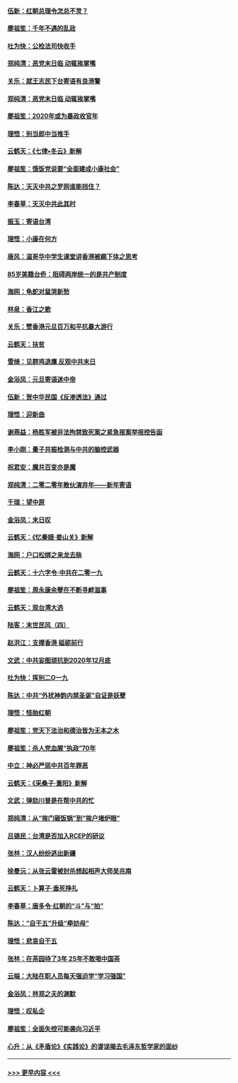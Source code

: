 #### [伍新：红朝总理令怎总不灵？](../pages/nsc993/n11770813.md?t=01062022) 
#### [廖祖笙：千年不遇的乱政](../pages/nsc993/n11770373.md?t=01062022) 
#### [吐为快：公检法司快收手](../pages/nsc993/n11770359.md?t=01062022) 
#### [郑纯清：恶党末日临 动辄挨掌嘴](../pages/nsc993/n11769912.md?t=01062022) 
#### [关乐：就王志民下台寄语有良港警](../pages/nsc993/n11769903.md?t=01062022) 
#### [郑纯清：恶党末日临 动辄挨掌嘴](../pages/nsc993/n11769356.md?t=01062022) 
#### [廖祖笙：2020年或为暴政收官年](../pages/nsc993/n11768216.md?t=01062022) 
#### [理悟：别当郎中当推手](../pages/nsc993/n11768243.md?t=01062022) 
#### [云鹤天：《七律▪冬云》新解](../pages/nsc993/n11768204.md?t=01062022) 
#### [廖祖笙：饿饭党说要“全面建成小康社会”](../pages/nsc993/n11767482.md?t=01062022) 
#### [陈达：天灭中共之罗网谁能挡住？](../pages/nsc993/n11767465.md?t=01062022) 
#### [李春草：天灭中共此其时](../pages/nsc993/n11767452.md?t=01062022) 
#### [振玉：寄语台湾](../pages/nsc993/n11767432.md?t=01062022) 
#### [理悟：小康在何方](../pages/nsc993/n11767394.md?t=01062022) 
#### [唐风：温哥华中学生课堂讲香港被踢下体之思考](../pages/nsc993/n11766848.md?t=01062022) 
#### [85岁美籍台侨：阻碍两岸统一的是共产制度](../pages/nsc993/n11765043.md?t=01062022) 
#### [海网：龟蛇对鼠哭新愁](../pages/nsc993/n11764895.md?t=01062022) 
#### [林泉：香江之歌](../pages/nsc993/n11764415.md?t=01062022) 
#### [关乐：赞香港元旦百万和平抗暴大游行](../pages/nsc993/n11764382.md?t=01062022) 
#### [云鹤天：扶贫](../pages/nsc993/n11764245.md?t=01062022) 
#### [雪绮：见群鸡退鹰  反观中共末日](../pages/nsc993/n11762112.md?t=01062022) 
#### [金浴凤：元旦寄语迷中帝](../pages/nsc993/n11761788.md?t=01062022) 
#### [伍新：贺中华民国《反渗透法》通过](../pages/nsc993/n11761994.md?t=01062022) 
#### [理悟：迎新曲](../pages/nsc993/n11761152.md?t=01062022) 
#### [谢燕益：杨胜军被非法拘禁致死案之紧急报案举报控告函](../pages/nsc993/n11756134.md?t=01062022) 
#### [李小刚：量子共振检测与中共的脑控武器](../pages/nsc993/n11754518.md?t=01062022) 
#### [祝君安：魔共百变亦是魔](../pages/nsc993/n11754469.md?t=01062022) 
#### [郑纯清：二零二零年散伙演弃年——新年寄语](../pages/nsc993/n11754195.md?t=01062022) 
#### [千瑞：望中原](../pages/nsc993/n11754159.md?t=01062022) 
#### [金浴凤：末日叹](../pages/nsc993/n11752359.md?t=01062022) 
#### [云鹤天：《忆秦娥‧娄山关》新解](../pages/nsc993/n11752348.md?t=01062022) 
#### [海网：户口松绑之来龙去脉](../pages/nsc993/n11752328.md?t=01062022) 
#### [云鹤天：十六字令‧中共在二零一九](../pages/nsc993/n11752305.md?t=01062022) 
#### [廖祖笙：周永康余孽在不断寻衅滋事](../pages/nsc993/n11751013.md?t=01062022) 
#### [云鹤天：观台湾大选](../pages/nsc993/n11751007.md?t=01062022) 
#### [陆客：末世民风（四）](../pages/nsc993/n11749203.md?t=01062022) 
#### [赵洪江：支撑香港 砥砺前行](../pages/nsc993/n11748482.md?t=01062022) 
#### [文武：中共妄图顽抗到2020年12月底](../pages/nsc993/n11748446.md?t=01062022) 
#### [吐为快：挥别二O一九](../pages/nsc993/n11748411.md?t=01062022) 
#### [陈达：中共“外扰神韵内禁圣诞”自证是妖孽](../pages/nsc993/n11748226.md?t=01062022) 
#### [理悟：怪胎红朝](../pages/nsc993/n11748206.md?t=01062022) 
#### [廖祖笙：党天下法治和德治皆为无本之木](../pages/nsc993/n11748135.md?t=01062022) 
#### [廖祖笙：杀人党血腥“执政”70年](../pages/nsc993/n11745144.md?t=01062022) 
#### [中立：神必严惩中共百年罪恶](../pages/nsc993/n11744970.md?t=01062022) 
#### [云鹤天：《采桑子‧重阳》新解](../pages/nsc993/n11744948.md?t=01062022) 
#### [文武：弹劾川普是在帮中共的忙](../pages/nsc993/n11744758.md?t=01062022) 
#### [郑纯清：从“挨门砸饭锅”到“挨户堵炉眼”](../pages/nsc993/n11744745.md?t=01062022) 
#### [吕锡民：台湾是否加入RCEP的研议](../pages/nsc993/n11744701.md?t=01062022) 
#### [张林：汉人纷纷逃出新疆](../pages/nsc993/n11743530.md?t=01062022) 
#### [徐曼沅：从张云雷被封杀想起相声大师吴兆南](../pages/nsc993/n11741816.md?t=01062022) 
#### [云鹤天：卜算子‧垂死挣扎](../pages/nsc993/n11739956.md?t=01062022) 
#### [李春草：唐多令‧红朝的“斗”与“拍”](../pages/nsc993/n11739830.md?t=01062022) 
#### [陈达：“自干五”升级“牵妨母”](../pages/nsc993/n11739724.md?t=01062022) 
#### [理悟：悲哀自干五](../pages/nsc993/n11739547.md?t=01062022) 
#### [张林：在茶园待了3年 25年不敢喝中国茶](../pages/nsc993/n11739240.md?t=01062022) 
#### [云端：大陆在职人员每天强迫学“学习强国”](../pages/nsc993/n11738735.md?t=01062022) 
#### [金浴凤：林郑之夫的渊默](../pages/nsc993/n11737735.md?t=01062022) 
#### [理悟：叹私企](../pages/nsc993/n11737715.md?t=01062022) 
#### [廖祖笙：全面失控可能袭向习近平](../pages/nsc993/n11737704.md?t=01062022) 
#### [心升：从《矛盾论》《实践论》的谬误揭去毛泽东哲学家的面纱](../pages/nsc993/n11736962.md?t=01062022) 

----
#### [ >>> 更早内容 <<< ](../indexes/nsc993-earlier.md)
